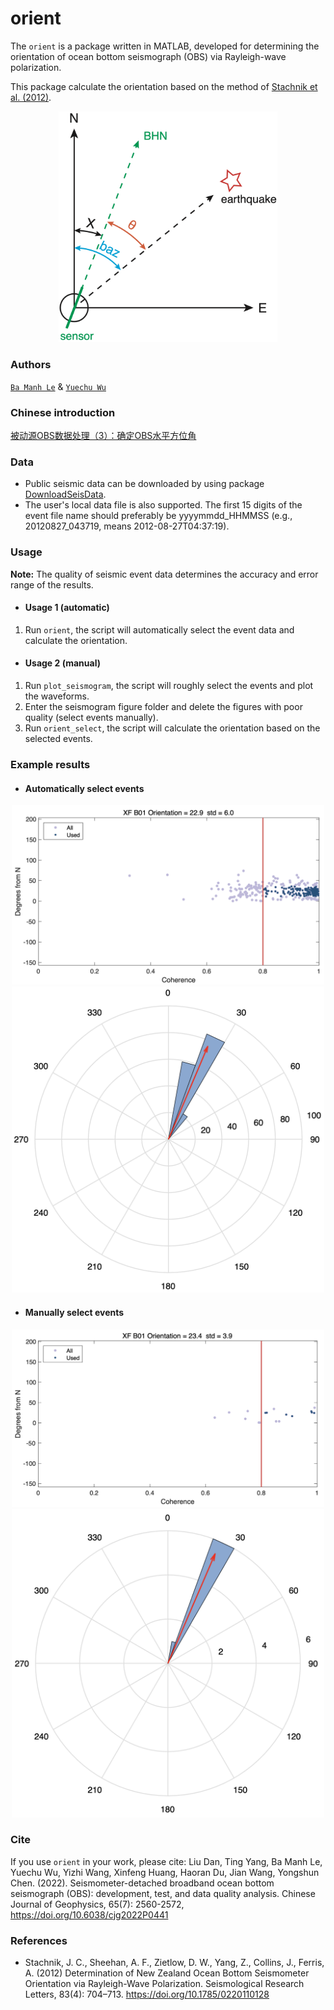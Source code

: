 # orient

The `orient` is a package written in MATLAB, developed for determining the orientation of ocean bottom seismograph (OBS) via Rayleigh-wave polarization.

This package calculate the orientation based on the method of [Stachnik et al. (2012)](https://doi.org/10.1785/0220110128). 

<div align=center><img src="FIGURES/orient.png" width="350"/></div>

### Authors 

[`Ba Manh Le`](https://github.com/bamanhle) & [`Yuechu Wu`](https://github.com/SeisPiano)

### Chinese introduction
[被动源OBS数据处理（3）：确定OBS水平方位角](https://mp.weixin.qq.com/s/KDcqPoe5b0NY-UaKX65WrA)

### Data
- Public seismic data can be downloaded by using package [DownloadSeisData](https://github.com/SeisPiano/DownloadSeisData).
- The user's local data file is also supported. The first 15 digits of the event file name should preferably be yyyymmdd_HHMMSS (e.g., 20120827_043719, means 2012-08-27T04:37:19).

### Usage

**Note:** The quality of seismic event data determines the accuracy and error range of the results.

- #### Usage 1 (automatic)
1. Run `orient`, the script will automatically select the event data and calculate the orientation.

- #### Usage 2 (manual)
1. Run `plot_seismogram`, the script will roughly select the events and plot the waveforms.
2. Enter the seismogram figure folder and delete the figures with poor quality (select events manually).
3. Run `orient_select`, the script will calculate the orientation based on the selected events.


### Example results

- #### Automatically select events
<div align=center><img src="FIGURES/north.png" width="500"/></div>
<div align=center><img src="FIGURES/rose.png" width="500"/></div>

- #### Manually select events
<div align=center><img src="FIGURES/north_select.png" width="500"/></div>
<div align=center><img src="FIGURES/rose_select.png" width="500"/></div>

### Cite

If you use `orient` in your work, please cite:
Liu Dan, Ting Yang, Ba Manh Le, Yuechu Wu, Yizhi Wang, Xinfeng Huang, Haoran Du, Jian Wang, Yongshun Chen. (2022). Seismometer-detached broadband ocean bottom seismograph (OBS): development, test, and data quality analysis. Chinese Journal of Geophysics, 65(7): 2560-2572, https://doi.org/10.6038/cjg2022P0441

### References

- Stachnik, J. C., Sheehan, A. F., Zietlow, D. W., Yang, Z., Collins, J., Ferris, A. (2012) Determination of New Zealand Ocean Bottom Seismometer Orientation via Rayleigh-Wave Polarization. Seismological Research Letters, 83(4): 704–713. https://doi.org/10.1785/0220110128

